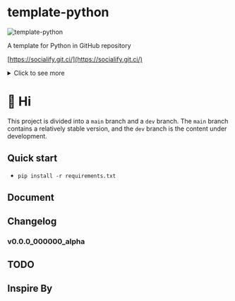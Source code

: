 # template-python

![template-python](https://socialify.git.ci/beiyuouo/template-python/image?description=1&font=Source%20Code%20Pro&forks=1&issues=1&language=1&logo=https%3A%2F%2Favatars.githubusercontent.com%2Fu%2F44976445%3Fs%3D460%26u%3D182d335f502ab38522bde613717bd77aa1f6f766%26v%3D4&owner=1&pattern=Circuit%20Board&pulls=1&stargazers=1&theme=Light)

A template for Python in GitHub repository

[https://socialify.git.ci/](https://socialify.git.ci/)

<details>
    <summary>Click to see more</summary>
</details>

# :wave: Hi
This project is divided into a `main` branch and a `dev` branch. The `main` branch contains a relatively stable version, and the `dev` branch is the content under development.

## Quick start
- `pip install -r requirements.txt`

## Document

## Changelog

### v0.0.0_000000_alpha

## TODO

## Inspire By